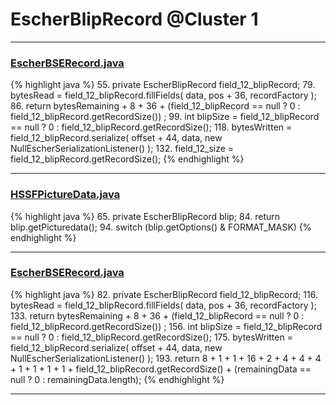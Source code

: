 # EscherBlipRecord @Cluster 1

***

### [EscherBSERecord.java](https://searchcode.com/codesearch/view/97383903/)
{% highlight java %}
55. private EscherBlipRecord field_12_blipRecord;
79.         bytesRead = field_12_blipRecord.fillFields( data, pos + 36, recordFactory );
86.     return bytesRemaining + 8 + 36 + (field_12_blipRecord == null ? 0 : field_12_blipRecord.getRecordSize()) ;
99.     int blipSize = field_12_blipRecord == null ? 0 : field_12_blipRecord.getRecordSize();
118.         bytesWritten = field_12_blipRecord.serialize( offset + 44, data, new NullEscherSerializationListener() );
132.         field_12_size = field_12_blipRecord.getRecordSize();
{% endhighlight %}

***

### [HSSFPictureData.java](https://searchcode.com/codesearch/view/15642299/)
{% highlight java %}
65. private EscherBlipRecord blip;
84.     return blip.getPicturedata();
94.     switch (blip.getOptions() & FORMAT_MASK)
{% endhighlight %}

***

### [EscherBSERecord.java](https://searchcode.com/codesearch/view/15642608/)
{% highlight java %}
82. private EscherBlipRecord field_12_blipRecord;
116.         bytesRead = field_12_blipRecord.fillFields( data, pos + 36, recordFactory );
133.     return bytesRemaining + 8 + 36 + (field_12_blipRecord == null ? 0 : field_12_blipRecord.getRecordSize()) ;
156.     int blipSize = field_12_blipRecord == null ? 0 : field_12_blipRecord.getRecordSize();
175.         bytesWritten = field_12_blipRecord.serialize( offset + 44, data, new NullEscherSerializationListener() );
193.     return 8 + 1 + 1 + 16 + 2 + 4 + 4 + 4 + 1 + 1 + 1 + 1 + field_12_blipRecord.getRecordSize() + (remainingData == null ? 0 : remainingData.length);
{% endhighlight %}

***

